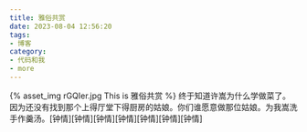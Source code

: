 ```yaml
---
title: 雅俗共赏
date: 2023-08-04 12:56:20
tags:
- 博客
category:
- 代码和我
- more
---
```

{% asset_img rGQIer.jpg This is 雅俗共赏 %}
终于知道许嵩为什么学做菜了。因为还没有找到那个上得厅堂下得厨房的姑娘。你们谁愿意做那位姑娘。为我嵩洗手作羹汤。[钟情][钟情][钟情][钟情][钟情][钟情][钟情]